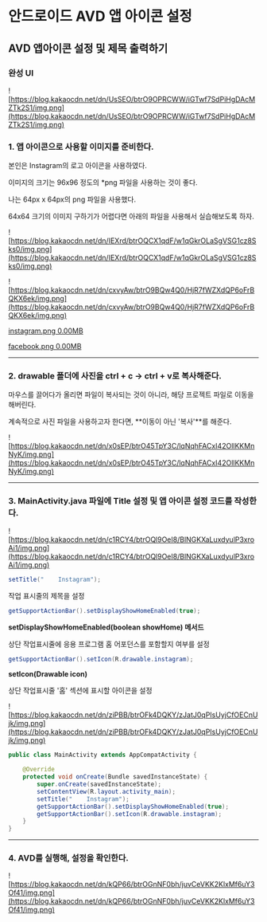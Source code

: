 # 안드로이드 AVD 앱 아이콘 설정

## **AVD 앱아이콘 설정 및 제목 출력하기**

### **완성 UI**

![https://blog.kakaocdn.net/dn/UsSEO/btrO9OPRCWW/iGTwf7SdPiHgDAcMZTk2S1/img.png](https://blog.kakaocdn.net/dn/UsSEO/btrO9OPRCWW/iGTwf7SdPiHgDAcMZTk2S1/img.png)

### **1. 앱 아이콘으로 사용할 이미지를 준비한다.**

본인은 Instagram의 로고 아이콘을 사용하였다.

이미지의 크기는 96x96 정도의 *png 파일을 사용하는 것이 좋다.

나는 64px x 64px의 png 파일을 사용했다.

64x64 크기의 이미지 구하기가 어렵다면 아래의 파일을 사용해서 실습해보도록 하자.

![https://blog.kakaocdn.net/dn/IEXrd/btrOQCX1qdF/w1qGkrOLaSgVSG1cz8Sks0/img.png](https://blog.kakaocdn.net/dn/IEXrd/btrOQCX1qdF/w1qGkrOLaSgVSG1cz8Sks0/img.png)

![https://blog.kakaocdn.net/dn/cxvyAw/btrO9BQw4Q0/HjR7fWZXdQP6oFrBQKX6ek/img.png](https://blog.kakaocdn.net/dn/cxvyAw/btrO9BQw4Q0/HjR7fWZXdQP6oFrBQKX6ek/img.png)

[instagram.png
0.00MB](https://blog.kakaocdn.net/dn/sNYTb/btrO4tmJ9Ms/VEtD5bNnYYXaKRgjfedv9k/img.png)

[facebook.png
0.00MB](https://blog.kakaocdn.net/dn/1g7gp/btrOQroD8SE/EiWmzQxGPsZuGus3JTvVg1/img.png)

---

### **2. drawable 폴더에 사진을 ctrl + c -> ctrl + v로 복사해준다.**

마우스를 끌어다가 올리면 파일이 복사되는 것이 아니라, 해당 프로젝트 파일로 이동을 해버린다.

계속적으로 사진 파일을 사용하고자 한다면, **이동이 아닌 '복사'**를 해준다.

![https://blog.kakaocdn.net/dn/x0sEP/btrO45TpY3C/lqNqhFACxI42OllKKMnNyK/img.png](https://blog.kakaocdn.net/dn/x0sEP/btrO45TpY3C/lqNqhFACxI42OllKKMnNyK/img.png)

---

### **3. MainActivity.java 파일에 Title 설정 및 앱 아이콘 설정 코드를 작성한다.**

![https://blog.kakaocdn.net/dn/c1RCY4/btrOQl9OeI8/BlNGKXaLuxdyulP3xroAi1/img.png](https://blog.kakaocdn.net/dn/c1RCY4/btrOQl9OeI8/BlNGKXaLuxdyulP3xroAi1/img.png)

```java
setTitle("    Instagram");
```

작업 표시줄의 제목을 설정

```java
getSupportActionBar().setDisplayShowHomeEnabled(true);
```

**setDisplayShowHomeEnabled(boolean showHome) 메서드**

상단 작업표시줄에 응용 프로그램 홈 어포던스를 포함할지 여부를 설정

```java
getSupportActionBar().setIcon(R.drawable.instagram);
```

**setIcon(Drawable icon)**

상단 작업표시줄 '홈' 섹션에 표시할 아이콘을 설정

![https://blog.kakaocdn.net/dn/ziPBB/btrOFk4DQKY/zJatJ0qPIsUyjCfOECnUjk/img.png](https://blog.kakaocdn.net/dn/ziPBB/btrOFk4DQKY/zJatJ0qPIsUyjCfOECnUjk/img.png)

```java
public class MainActivity extends AppCompatActivity {

    @Override
    protected void onCreate(Bundle savedInstanceState) {
        super.onCreate(savedInstanceState);
        setContentView(R.layout.activity_main);
        setTitle("    Instagram");
        getSupportActionBar().setDisplayShowHomeEnabled(true);
        getSupportActionBar().setIcon(R.drawable.instagram);
    }
}
```

---

### **4. AVD를 실행해, 설정을 확인한다.**

![https://blog.kakaocdn.net/dn/kQP66/btrOGnNF0bh/juvCeVKK2KlxMf6uY3Of41/img.png](https://blog.kakaocdn.net/dn/kQP66/btrOGnNF0bh/juvCeVKK2KlxMf6uY3Of41/img.png)